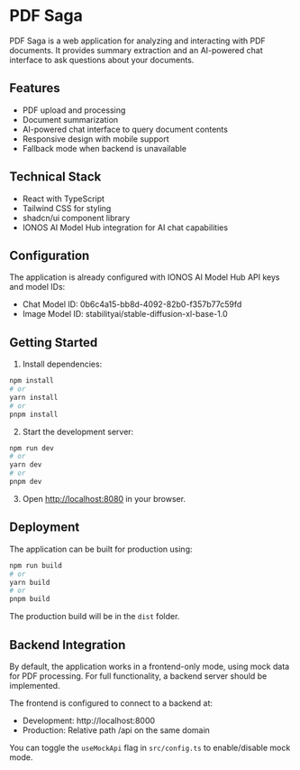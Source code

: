 
# PDF Saga

PDF Saga is a web application for analyzing and interacting with PDF documents. It provides summary extraction and an AI-powered chat interface to ask questions about your documents.

## Features

- PDF upload and processing
- Document summarization
- AI-powered chat interface to query document contents
- Responsive design with mobile support
- Fallback mode when backend is unavailable

## Technical Stack

- React with TypeScript
- Tailwind CSS for styling
- shadcn/ui component library
- IONOS AI Model Hub integration for AI chat capabilities

## Configuration

The application is already configured with IONOS AI Model Hub API keys and model IDs:

- Chat Model ID: 0b6c4a15-bb8d-4092-82b0-f357b77c59fd
- Image Model ID: stabilityai/stable-diffusion-xl-base-1.0

## Getting Started

1. Install dependencies:

```bash
npm install
# or
yarn install
# or
pnpm install
```

2. Start the development server:

```bash
npm run dev
# or
yarn dev
# or
pnpm dev
```

3. Open [http://localhost:8080](http://localhost:8080) in your browser.

## Deployment

The application can be built for production using:

```bash
npm run build
# or
yarn build
# or
pnpm build
```

The production build will be in the `dist` folder.

## Backend Integration

By default, the application works in a frontend-only mode, using mock data for PDF processing. For full functionality, a backend server should be implemented.

The frontend is configured to connect to a backend at:
- Development: http://localhost:8000
- Production: Relative path /api on the same domain

You can toggle the `useMockApi` flag in `src/config.ts` to enable/disable mock mode.
